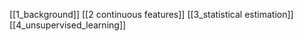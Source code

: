 [[1_background]]
[[2 continuous features]]
[[3_statistical estimation]]
[[4_unsupervised_learning]]




